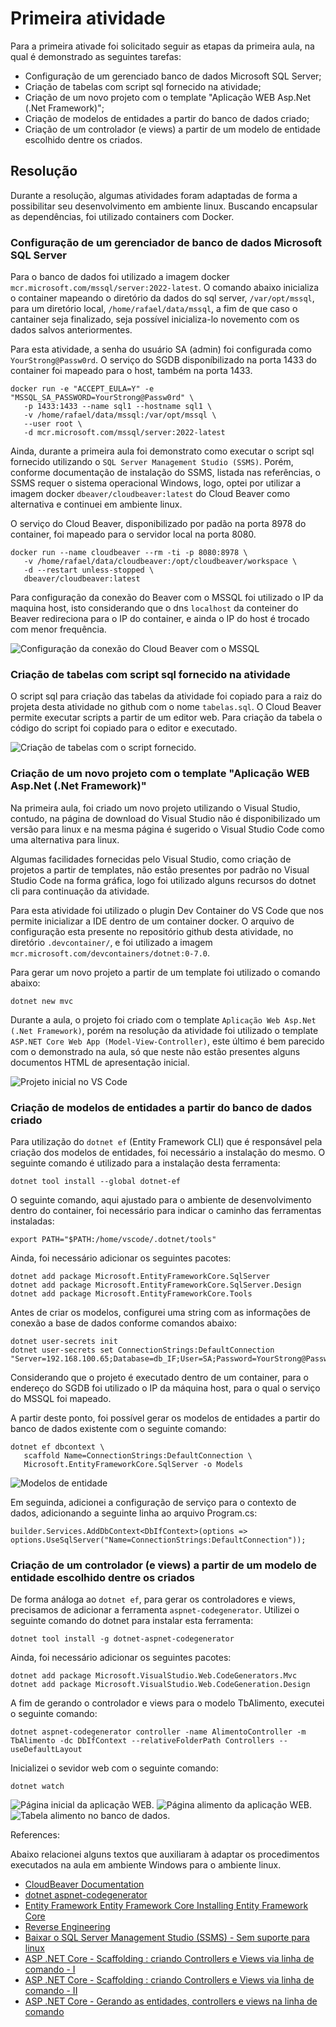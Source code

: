 # Primeira atividade

Para a primeira ativade foi solicitado seguir as etapas da primeira aula, na qual é demonstrado as seguintes tarefas:

- Configuração de um gerenciado banco de dados Microsoft SQL Server;
- Criação de tabelas com script sql fornecido na atividade;
- Criação de um novo projeto com o template  "Aplicação WEB Asp.Net (.Net Framework)";
- Criação de modelos de entidades a partir do banco de dados criado;
- Criação de um controlador (e views) a partir de um modelo de entidade escolhido dentre os criados.

## Resolução

Durante a resolução, algumas atividades foram adaptadas de forma a possibilitar seu desenvolvimento em ambiente linux. Buscando encapsular as dependências, foi utilizado containers com Docker.

### Configuração de um gerenciador de banco de dados Microsoft SQL Server

Para o banco de dados foi utilizado a imagem docker `mcr.microsoft.com/mssql/server:2022-latest`. O comando abaixo inicializa o container mapeando o diretório da dados do sql server, `/var/opt/mssql`, para um diretório local, `/home/rafael/data/mssql`, a fim de que caso o cantainer seja finalizado, seja possível inicializa-lo novemento com os dados salvos anteriormentes.

Para esta atividade, a senha do usuário SA (admin) foi configurada como `YourStrong@Passw0rd`. O serviço do SGDB disponíbilizado na porta 1433 do container foi mapeado para o host, também na porta 1433.


```
docker run -e "ACCEPT_EULA=Y" -e "MSSQL_SA_PASSWORD=YourStrong@Passw0rd" \
   -p 1433:1433 --name sql1 --hostname sql1 \
   -v /home/rafael/data/mssql:/var/opt/mssql \
   --user root \
   -d mcr.microsoft.com/mssql/server:2022-latest
```

Ainda, durante a primeira aula foi demonstrato como executar o script sql fornecido utilizando o `SQL Server Management Studio (SSMS)`. Porém, conforme documentação de instalação do SSMS, listada nas referências, o SSMS requer o sistema operacional Windows, logo, optei por utilizar a imagem docker `dbeaver/cloudbeaver:latest` do Cloud Beaver como alternativa e continuei em ambiente linux.

O serviço do Cloud Beaver, disponibilizado por padão na porta 8978 do container, foi mapeado para o servidor local na porta 8080.


```
docker run --name cloudbeaver --rm -ti -p 8080:8978 \
   -v /home/rafael/data/cloudbeaver:/opt/cloudbeaver/workspace \
   -d --restart unless-stopped \
   dbeaver/cloudbeaver:latest
```

Para configuração da conexão do Beaver com o MSSQL foi utilizado o IP da maquina host, isto considerando que o dns `localhost` da conteiner do Beaver redireciona para o IP do container, e ainda o IP do host é trocado com menor frequência.

![Configuração da conexão do Cloud Beaver com o MSSQL](./imagens/dbeaver_mssql_config.png)

### Criação de tabelas com script sql fornecido na atividade

O script sql para criação das tabelas da atividade foi copiado para a raiz do projeta desta atividade no github com o nome `tabelas.sql`. O Cloud Beaver permite executar scripts a partir de um editor web. Para criação da tabela o código do script foi copiado para o editor e executado.

![Criação de tabelas com o script fornecido.](./imagens/cbeaver_script.png)


### Criação de um novo projeto com o template  "Aplicação WEB Asp.Net (.Net Framework)"

Na primeira aula, foi criado um novo projeto utilizando o Visual Studio, contudo, na página de download do Visual Studio não é disponibilizado um versão para linux e na mesma página é sugerido o Visual Studio Code como uma alternativa para linux.

Algumas facilidades fornecidas pelo Visual Studio, como criação de projetos a partir de templates, não estão presentes por padrão no Visual Studio Code na forma gráfica, logo foi utilizado alguns recursos do dotnet cli para continuação da atividade. 

Para esta atividade foi utilizado o plugin Dev Container do VS Code que nos permite inicializar a IDE dentro de um container docker. O arquivo de configuração esta presente no repositório github desta atividade, no diretório `.devcontainer/`, e foi utilizado a imagem `mcr.microsoft.com/devcontainers/dotnet:0-7.0`.

Para gerar um novo projeto a partir de um template foi utilizado o comando abaixo:

```
dotnet new mvc
```

Durante a aula, o projeto foi criado com o template `Aplicação Web Asp.Net (.Net Framework)`, porém na resolução da atividade foi utilizado o template `ASP.NET Core Web App (Model-View-Controller)`, este último é bem parecido com o demonstrado na aula, só que neste não estão presentes alguns documentos HTML de apresentação inicial. 

![Projeto inicial no VS Code](./imagens/vscode_project.png)

### Criação de modelos de entidades a partir do banco de dados criado

Para utilização do `dotnet ef` (Entity Framework CLI) que é responsável pela criação dos modelos de entidades, foi necessário a instalação do mesmo. O seguinte comando é utilizado para a instalação desta ferramenta:

```
dotnet tool install --global dotnet-ef
```

O seguinte comando, aqui ajustado para o ambiente de desenvolvimento dentro do container, foi necessário para indicar o caminho das ferramentas instaladas:

```
export PATH="$PATH:/home/vscode/.dotnet/tools"
```

Ainda, foi necessário adicionar os seguintes pacotes:

```
dotnet add package Microsoft.EntityFrameworkCore.SqlServer
dotnet add package Microsoft.EntityFrameworkCore.SqlServer.Design
dotnet add package Microsoft.EntityFrameworkCore.Tools
```

Antes de criar os modelos, configurei uma string com as informações de conexão a base de dados conforme comandos abaixo:

```
dotnet user-secrets init
dotnet user-secrets set ConnectionStrings:DefaultConnection "Server=192.168.100.65;Database=db_IF;User=SA;Password=YourStrong@Passw0rd;Trusted_Connection=False;TrustServerCertificate=True"
```

Considerando que o projeto é executado dentro de um container, para o endereço do SGDB foi utilizado o IP da máquina host, para o qual o serviço do MSSQL foi mapeado. 

A partir deste ponto, foi possível gerar os modelos de entidades a partir do banco de dados existente com o seguinte comando:

```
dotnet ef dbcontext \
   scaffold Name=ConnectionStrings:DefaultConnection \
   Microsoft.EntityFrameworkCore.SqlServer -o Models
```

![Modelos de entidade](./imagens/vscode_models.png)


Em seguinda, adicionei a configuração de serviço para o contexto de dados, adicionando a seguinte linha ao arquivo Program.cs:

```
builder.Services.AddDbContext<DbIfContext>(options => options.UseSqlServer("Name=ConnectionStrings:DefaultConnection"));
```

### Criação de um controlador (e views) a partir de um modelo de entidade escolhido dentre os criados

De forma análoga ao `dotnet ef`, para gerar os controladores e views, precisamos de adicionar a ferramenta `aspnet-codegenerator`. Utilizei o seguinte comando do dotnet para instalar esta ferramenta:


```
dotnet tool install -g dotnet-aspnet-codegenerator
```

Ainda, foi necessário adicionar os seguintes pacotes:


```
dotnet add package Microsoft.VisualStudio.Web.CodeGenerators.Mvc 
dotnet add package Microsoft.VisualStudio.Web.CodeGeneration.Design
```

A fim de gerando o controlador e views para o modelo TbAlimento, executei o seguinte comando:

```
dotnet aspnet-codegenerator controller -name AlimentoController -m TbAlimento -dc DbIfContext --relativeFolderPath Controllers --useDefaultLayout
```

Inicializei o sevidor web com o seguinte comando:

```
dotnet watch
```

![Página inicial da aplicação WEB.](./imagens/webapp_home.png)
![Página alimento da aplicação WEB.](./imagens/webapp_alimento.png)
![Tabela alimento no banco de dados.](./imagens/cbeaver_tabala_alimento.png)

References:

Abaixo relacionei alguns textos que auxiliaram à adaptar os procedimentos executados na aula em ambiente Windows para o ambiente linux.

- [CloudBeaver Documentation](https://dbeaver.com/docs/cloudbeaver/Run-Docker-Container/)
- [dotnet aspnet-codegenerator](https://learn.microsoft.com/en-us/aspnet/core/fundamentals/tools/dotnet-aspnet-codegenerator?view=aspnetcore-7.0)
- [Entity Framework  Entity Framework Core Installing Entity Framework Core](https://learn.microsoft.com/pt-br/ef/core/get-started/overview/install)
- [Reverse Engineering](https://learn.microsoft.com/en-us/ef/core/managing-schemas/scaffolding/?tabs=dotnet-core-cli)
- [Baixar o SQL Server Management Studio (SSMS) - Sem suporte para linux](https://learn.microsoft.com/pt-br/sql/ssms/download-sql-server-management-studio-ssms?view=sql-server-ver16)
- [ASP .NET Core - Scaffolding : criando Controllers e Views via linha de comando - I](https://www.macoratti.net/17/12/aspcore_ctrlcmd1.htm)
- [ASP .NET Core - Scaffolding : criando Controllers e Views via linha de comando - II](https://www.macoratti.net/17/12/aspcore_ctrlcmd2.htm)
- [ASP .NET Core - Gerando as entidades, controllers e views na linha de comando](https://www.macoratti.net/18/01/aspcore_scfdlcmd1.htm)